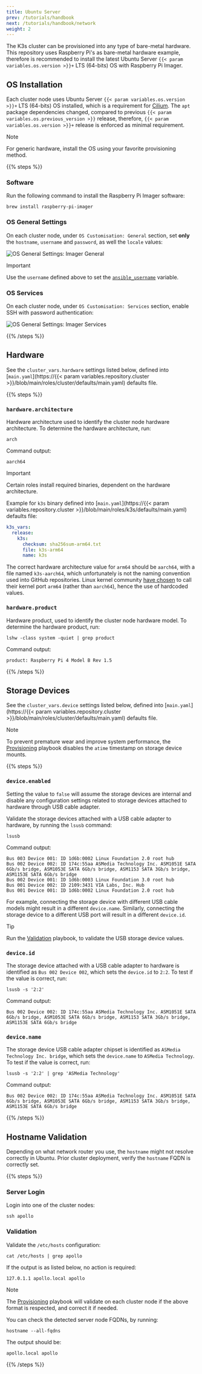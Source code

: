 ```yaml
---
title: Ubuntu Server
prev: /tutorials/handbook
next: /tutorials/handbook/network
weight: 2
---
```


The K3s cluster can be provisioned into any type of bare-metal hardware. This repository uses Raspberry Pi's as bare-metal hardware example, therefore is recommended to install the latest Ubuntu Server `{{< param variables.os.version >}}+` LTS (64-bits) OS with Raspberry Pi Imager.

<!--more-->

## OS Installation

Each cluster node uses Ubuntu Server `{{< param variables.os.version >}}+` LTS (64-bits) OS installed, which is a requirement for [Cilium](https://cilium.io). The `apt` package dependencies changed, compared to previous `{{< param variables.os.previous_version >}}` release, therefore, `{{< param variables.os.version >}}+` release is enforced as minimal requirement.

> [!NOTE]
> For generic hardware, install the OS using your favorite provisioning method.

{{% steps %}}

### Software

Run the following command to install the Raspberry Pi Imager software:

```shell
brew install raspberry-pi-imager
```

### OS General Settings

On each cluster node, under `OS Customisation: General` section, set **only** the `hostname`, `username` and `password`, as well the `locale` values:

![OS General Settings: Imager General](server-imager-general.webp)

> [!IMPORTANT]
> Use the `username` defined above to set the [`ansible_username`](/k3s-cluster/wiki/guide/configuration/user) variable.

### OS Services

On each cluster node, under `OS Customisation: Services` section, enable SSH with password authentication:

![OS General Settings: Imager Services](server-imager-services.webp)

{{% /steps %}}

## Hardware

See the `cluster_vars.hardware` settings listed below, defined into [`main.yaml`](https://{{< param variables.repository.cluster >}}/blob/main/roles/cluster/defaults/main.yaml) defaults file.

{{% steps %}}

### `hardware.architecture`

Hardware architecture used to identify the cluster node hardware architecture. To determine the hardware architecture, run:

```shell
arch
```

Command output:

```shell
aarch64
```

> [!IMPORTANT]
> Certain roles install required binaries, dependent on the hardware architecture.

Example for `k3s` binary defined into [`main.yaml`](https://{{< param variables.repository.cluster >}}/blob/main/roles/k3s/defaults/main.yaml) defaults file:

```yaml
k3s_vars:
  release:
    k3s:
      checksum: sha256sum-arm64.txt
      file: k3s-arm64
      name: k3s
```

The correct hardware architecture value for `arm64` should be `aarch64`, with a file named `k3s-aarch64`, which unfortunately is not the naming convention used into GitHub repositories. Linux kernel community [have chosen](https://lkml.org/lkml/2012/7/6/624) to call their kernel port `arm64` (rather than `aarch64`), hence the use of hardcoded values.

### `hardware.product`

Hardware product, used to identify the cluster node hardware model. To determine the hardware product, run:

```shell
lshw -class system -quiet | grep product
```

Command output:

```shell
product: Raspberry Pi 4 Model B Rev 1.5
```

{{% /steps %}}

## Storage Devices

See the `cluster_vars.device` settings listed below, defined into [`main.yaml`](https://{{< param variables.repository.cluster >}}/blob/main/roles/cluster/defaults/main.yaml) defaults file.

> [!NOTE]
> To prevent premature wear and improve system performance, the [Provisioning](/k3s-cluster/wiki/guide/playbooks/provisioning) playbook disables the `atime` timestamp on storage device mounts.

{{% steps %}}

### `device.enabled`

Setting the value to `false` will assume the storage devices are internal and disable any configuration settings related to storage devices attached to hardware through USB cable adapter.

Validate the storage devices attached with a USB cable adapter to hardware, by running the `lsusb` command:

```shell
lsusb
```

Command output:

```shell
Bus 003 Device 001: ID 1d6b:0002 Linux Foundation 2.0 root hub
Bus 002 Device 002: ID 174c:55aa ASMedia Technology Inc. ASM1051E SATA 6Gb/s bridge, ASM1053E SATA 6Gb/s bridge, ASM1153 SATA 3Gb/s bridge, ASM1153E SATA 6Gb/s bridge
Bus 002 Device 001: ID 1d6b:0003 Linux Foundation 3.0 root hub
Bus 001 Device 002: ID 2109:3431 VIA Labs, Inc. Hub
Bus 001 Device 001: ID 1d6b:0002 Linux Foundation 2.0 root hub
```

For example, connecting the storage device with different USB cable models might result in a different `device.name`. Similarly, connecting the storage device to a different USB port will result in a different `device.id`.

> [!TIP]
> Run the [Validation](/k3s-cluster/wiki/guide/playbooks/validation) playbook, to validate the USB storage device values.

### `device.id`

The storage device attached with a USB cable adapter to hardware is identified as `Bus 002 Device 002`, which sets the `device.id` to `2:2`. To test if the value is correct, run:

```shell
lsusb -s '2:2'
```

Command output:

```shell
Bus 002 Device 002: ID 174c:55aa ASMedia Technology Inc. ASM1051E SATA 6Gb/s bridge, ASM1053E SATA 6Gb/s bridge, ASM1153 SATA 3Gb/s bridge, ASM1153E SATA 6Gb/s bridge
```

### `device.name`

The storage device USB cable adapter chipset is identified as `ASMedia Technology Inc. bridge`, which sets the `device.name` to `ASMedia Technology`. To test if the value is correct, run:

```shell
lsusb -s '2:2' | grep 'ASMedia Technology'
```

Command output:

```shell
Bus 002 Device 002: ID 174c:55aa ASMedia Technology Inc. ASM1051E SATA 6Gb/s bridge, ASM1053E SATA 6Gb/s bridge, ASM1153 SATA 3Gb/s bridge, ASM1153E SATA 6Gb/s bridge
```

{{% /steps %}}

## Hostname Validation

Depending on what network router you use, the `hostname` might not resolve correctly in Ubuntu. Prior cluster deployment, verify the `hostname` FQDN is correctly set.

{{% steps %}}

### Server Login

Login into one of the cluster nodes:

```shell
ssh apollo
```

### Validation

Validate the `/etc/hosts` configuration:

```shell
cat /etc/hosts | grep apollo
```

If the output is as listed below, no action is required:

```shell
127.0.1.1 apollo.local apollo
```

> [!NOTE]
> The [Provisioning](/k3s-cluster/wiki/guide/playbooks/provisioning) playbook will validate on each cluster node if the above format is respected, and correct it if needed.

You can check the detected server node FQDNs, by running:

```shell
hostname --all-fqdns
```

The output should be:

```shell
apollo.local apollo
```

{{% /steps %}}

